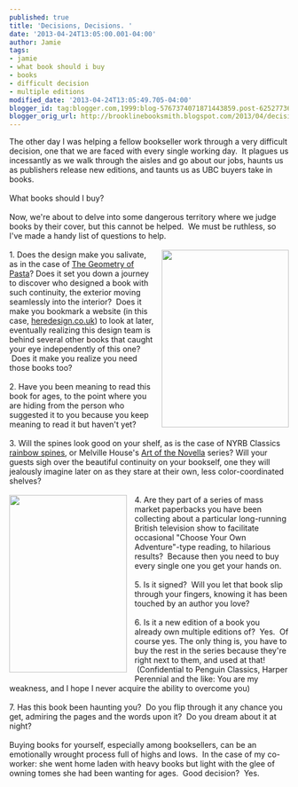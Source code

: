```yaml
---
published: true
title: 'Decisions, Decisions. '
date: '2013-04-24T13:05:00.001-04:00'
author: Jamie
tags:
- jamie
- what book should i buy
- books
- difficult decision
- multiple editions
modified_date: '2013-04-24T13:05:49.705-04:00'
blogger_id: tag:blogger.com,1999:blog-5767374071871443859.post-6252773670416060979
blogger_orig_url: http://brooklinebooksmith.blogspot.com/2013/04/decisions-decisions.html
---
```


The other day I was helping a fellow bookseller work through a very difficult decision, one that we are faced with every single working day. &nbsp;It plagues us incessantly as we walk through the aisles and go about our jobs, haunts us as publishers release new editions, and taunts us as UBC buyers take in books. <br /><br />What books should I buy? <br /><br />Now, we're about to delve into some dangerous territory where we judge books by their cover, but this cannot be helped. &nbsp;We must be ruthless, so I've made a handy list of questions to help.<br /><br /><a href="http://images.indiebound.com/952/744/9781594744952.jpg" imageanchor="1" style="clear: right; float: right; margin-bottom: 1em; margin-left: 1em;"><img border="0" height="320" src="http://images.indiebound.com/952/744/9781594744952.jpg" width="229" /></a>1. Does the design make you salivate, as in the case of <a href="http://www.brooklinebooksmith-shop.com/book/9781594744952" target="_blank">The Geometry of Pasta</a>? Does it set you down a journey to discover who designed a book with such continuity, the exterior moving seamlessly into the interior? &nbsp;Does it make you bookmark a website (in this case,&nbsp;<a href="http://www.heredesign.co.uk/">heredesign.co.uk</a>) to look at later, eventually realizing this design team is behind several other books that caught your eye independently of this one? &nbsp;Does it make you realize you need those books too?<br /><br />2. Have you been meaning to read this book for ages, to the point where you are hiding from the person who suggested it to you because you keep meaning to read it but haven't yet?<br /><br />3. Will the spines look good on your shelf, as is the case of NYRB Classics <a href="http://instagram.com/p/YdbDFSSlrH/" target="_blank">rainbow spines</a>, or Melville House's <a href="http://www.mhpbooks.com/series/the-art-of-the-novella/" target="_blank">Art of the Novella</a> series? Will your guests sigh over the beautiful continuity on your bookself, one they will jealously imagine later on as they stare at their own, less color-coordinated shelves?<br /><br /><a href="http://images.indiebound.com/532/039/9780143039532.jpg" imageanchor="1" style="clear: left; float: left; margin-bottom: 1em; margin-right: 1em;"><img border="0" height="320" src="http://images.indiebound.com/532/039/9780143039532.jpg" width="212" /></a>4. Are they part of a series of mass market paperbacks you have been collecting about a particular long-running British television show to facilitate occasional "Choose Your Own Adventure"-type reading, to hilarious results? &nbsp;Because then you need to buy every single one you get your hands on. <br /><br />5. Is it signed? &nbsp;Will you let that book slip through your fingers, knowing it has been touched by an author you love? <br /><br />6. Is it a new edition of a book you already own multiple editions of? &nbsp;Yes. &nbsp;Of course yes. The only thing is, you have to buy the rest in the series because they're right next to them, and used at that! &nbsp;(Confidential to Penguin Classics, Harper Perennial and the like: You are my weakness, and I hope I never acquire the ability to overcome you)<br /><br />7. Has this book been haunting you? &nbsp;Do you flip through it any chance you get, admiring the pages and the words upon it? &nbsp;Do you dream about it at night?<br /><br />Buying books for yourself, especially among booksellers, can be an emotionally wrought process full of highs and lows. &nbsp;In the case of my co-worker: she went home laden with heavy books but light with the glee of owning tomes she had been wanting for ages. &nbsp;Good decision? &nbsp;Yes.